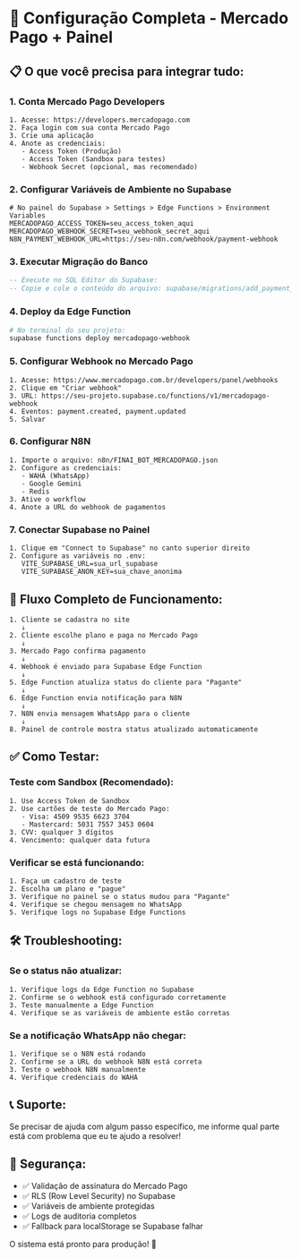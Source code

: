 # 🔧 Configuração Completa - Mercado Pago + Painel

## 📋 O que você precisa para integrar tudo:

### 1. **Conta Mercado Pago Developers**
```
1. Acesse: https://developers.mercadopago.com
2. Faça login com sua conta Mercado Pago
3. Crie uma aplicação
4. Anote as credenciais:
   - Access Token (Produção)
   - Access Token (Sandbox para testes)
   - Webhook Secret (opcional, mas recomendado)
```

### 2. **Configurar Variáveis de Ambiente no Supabase**
```env
# No painel do Supabase > Settings > Edge Functions > Environment Variables
MERCADOPAGO_ACCESS_TOKEN=seu_access_token_aqui
MERCADOPAGO_WEBHOOK_SECRET=seu_webhook_secret_aqui
N8N_PAYMENT_WEBHOOK_URL=https://seu-n8n.com/webhook/payment-webhook
```

### 3. **Executar Migração do Banco**
```sql
-- Execute no SQL Editor do Supabase:
-- Copie e cole o conteúdo do arquivo: supabase/migrations/add_payment_tracking.sql
```

### 4. **Deploy da Edge Function**
```bash
# No terminal do seu projeto:
supabase functions deploy mercadopago-webhook
```

### 5. **Configurar Webhook no Mercado Pago**
```
1. Acesse: https://www.mercadopago.com.br/developers/panel/webhooks
2. Clique em "Criar webhook"
3. URL: https://seu-projeto.supabase.co/functions/v1/mercadopago-webhook
4. Eventos: payment.created, payment.updated
5. Salvar
```

### 6. **Configurar N8N**
```
1. Importe o arquivo: n8n/FINAI_BOT_MERCADOPAGO.json
2. Configure as credenciais:
   - WAHA (WhatsApp)
   - Google Gemini
   - Redis
3. Ative o workflow
4. Anote a URL do webhook de pagamentos
```

### 7. **Conectar Supabase no Painel**
```
1. Clique em "Connect to Supabase" no canto superior direito
2. Configure as variáveis no .env:
   VITE_SUPABASE_URL=sua_url_supabase
   VITE_SUPABASE_ANON_KEY=sua_chave_anonima
```

## 🔄 Fluxo Completo de Funcionamento:

```
1. Cliente se cadastra no site
   ↓
2. Cliente escolhe plano e paga no Mercado Pago
   ↓
3. Mercado Pago confirma pagamento
   ↓
4. Webhook é enviado para Supabase Edge Function
   ↓
5. Edge Function atualiza status do cliente para "Pagante"
   ↓
6. Edge Function envia notificação para N8N
   ↓
7. N8N envia mensagem WhatsApp para o cliente
   ↓
8. Painel de controle mostra status atualizado automaticamente
```

## ✅ Como Testar:

### Teste com Sandbox (Recomendado):
```
1. Use Access Token de Sandbox
2. Use cartões de teste do Mercado Pago:
   - Visa: 4509 9535 6623 3704
   - Mastercard: 5031 7557 3453 0604
3. CVV: qualquer 3 dígitos
4. Vencimento: qualquer data futura
```

### Verificar se está funcionando:
```
1. Faça um cadastro de teste
2. Escolha um plano e "pague"
3. Verifique no painel se o status mudou para "Pagante"
4. Verifique se chegou mensagem no WhatsApp
5. Verifique logs no Supabase Edge Functions
```

## 🛠️ Troubleshooting:

### Se o status não atualizar:
```
1. Verifique logs da Edge Function no Supabase
2. Confirme se o webhook está configurado corretamente
3. Teste manualmente a Edge Function
4. Verifique se as variáveis de ambiente estão corretas
```

### Se a notificação WhatsApp não chegar:
```
1. Verifique se o N8N está rodando
2. Confirme se a URL do webhook N8N está correta
3. Teste o webhook N8N manualmente
4. Verifique credenciais do WAHA
```

## 📞 Suporte:

Se precisar de ajuda com algum passo específico, me informe qual parte está com problema que eu te ajudo a resolver!

## 🔐 Segurança:

- ✅ Validação de assinatura do Mercado Pago
- ✅ RLS (Row Level Security) no Supabase
- ✅ Variáveis de ambiente protegidas
- ✅ Logs de auditoria completos
- ✅ Fallback para localStorage se Supabase falhar

O sistema está pronto para produção! 🚀